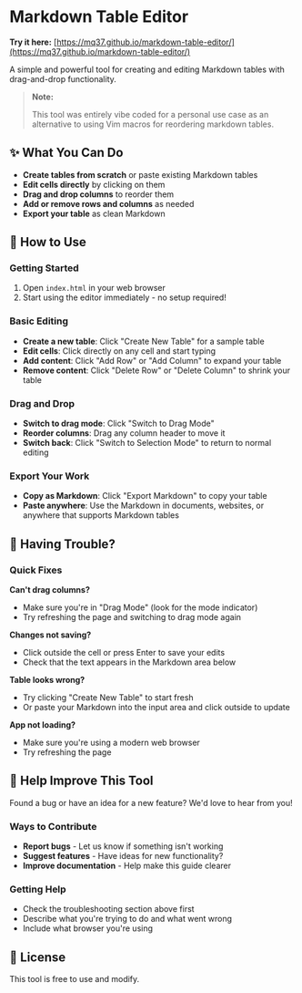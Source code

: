 # Markdown Table Editor

**Try it here:** [https://mq37.github.io/markdown-table-editor/](https://mq37.github.io/markdown-table-editor/)

A simple and powerful tool for creating and editing Markdown tables with drag-and-drop functionality.

> **Note:**
>
 > This tool was entirely vibe coded for a personal use case as an alternative to using Vim macros for reordering markdown tables.

## ✨ What You Can Do

- **Create tables from scratch** or paste existing Markdown tables
- **Edit cells directly** by clicking on them
- **Drag and drop columns** to reorder them
- **Add or remove rows and columns** as needed
- **Export your table** as clean Markdown

## 🚀 How to Use

### Getting Started
1. Open `index.html` in your web browser
2. Start using the editor immediately - no setup required!

### Basic Editing
- **Create a new table**: Click "Create New Table" for a sample table
- **Edit cells**: Click directly on any cell and start typing
- **Add content**: Click "Add Row" or "Add Column" to expand your table
- **Remove content**: Click "Delete Row" or "Delete Column" to shrink your table

### Drag and Drop
- **Switch to drag mode**: Click "Switch to Drag Mode"
- **Reorder columns**: Drag any column header to move it
- **Switch back**: Click "Switch to Selection Mode" to return to normal editing

### Export Your Work
- **Copy as Markdown**: Click "Export Markdown" to copy your table
- **Paste anywhere**: Use the Markdown in documents, websites, or anywhere that supports Markdown tables



## 🐛 Having Trouble?

### Quick Fixes

**Can't drag columns?**
- Make sure you're in "Drag Mode" (look for the mode indicator)
- Try refreshing the page and switching to drag mode again

**Changes not saving?**
- Click outside the cell or press Enter to save your edits
- Check that the text appears in the Markdown area below

**Table looks wrong?**
- Try clicking "Create New Table" to start fresh
- Or paste your Markdown into the input area and click outside to update

**App not loading?**
- Make sure you're using a modern web browser
- Try refreshing the page

## 🤝 Help Improve This Tool

Found a bug or have an idea for a new feature? We'd love to hear from you!

### Ways to Contribute
- **Report bugs** - Let us know if something isn't working
- **Suggest features** - Have ideas for new functionality?
- **Improve documentation** - Help make this guide clearer

### Getting Help
- Check the troubleshooting section above first
- Describe what you're trying to do and what went wrong
- Include what browser you're using

## 📄 License

This tool is free to use and modify.
